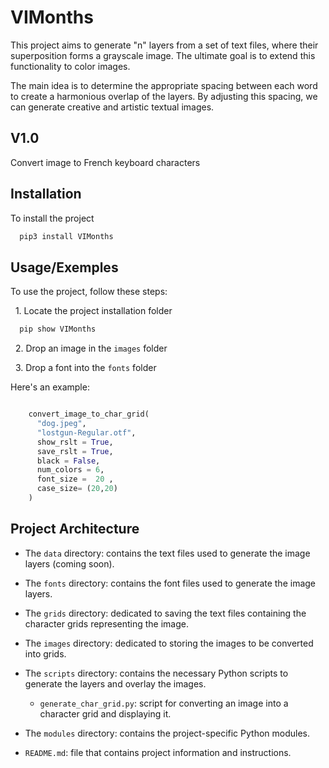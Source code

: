 
# VIMonths

This project aims to generate "n" layers from a set of text files, where their superposition forms a grayscale image. The ultimate goal is to extend this functionality to color images.

The main idea is to determine the appropriate spacing between each word to create a harmonious overlap of the layers. By adjusting this spacing, we can generate creative and artistic textual images.

## V1.0

Convert image to French keyboard characters
## Installation

To install the project
```zsh
  pip3 install VIMonths
```


## Usage/Exemples
To use the project, follow these steps:

&nbsp; 1. Locate the project installation folder
  ```zsh
    pip show VIMonths
  ```
&nbsp; 2. Drop an image in the `images` folder

&nbsp; 3. Drop a font into the `fonts` folder

Here's an example:

  ```python

      convert_image_to_char_grid(
        "dog.jpeg", 
        "lostgun-Regular.otf", 
        show_rslt = True, 
        save_rslt = True, 
        black = False, 
        num_colors = 6,
        font_size =  20 , 
        case_size= (20,20)
      )
  ```


## Project Architecture

- The `data` directory: contains the text files used to generate the image layers (coming soon).

- The `fonts` directory: contains the font files used to generate the image layers.

- The `grids` directory: dedicated to saving the text files containing the character grids representing the image.

- The `images` directory: dedicated to storing the images to be converted into grids.

- The `scripts` directory: contains the necessary Python scripts to generate the layers and overlay the images.

    - `generate_char_grid.py`: script for converting an image into a character grid and displaying it.

- The `modules` directory: contains the project-specific Python modules.

- `README.md`: file that contains project information and instructions.

